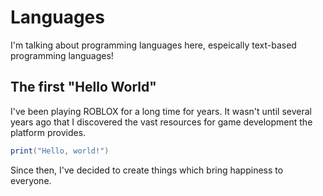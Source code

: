 # Languages

I'm talking about programming languages here, espeically text-based programming languages!

## The first "Hello World"

I've been playing ROBLOX for a long time for years. It wasn't until several years ago that I discovered the vast resources for game development the platform provides.

```lua
print("Hello, world!")
```

Since then, I've decided to create things which bring happiness to everyone.
